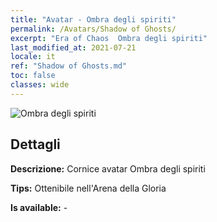 ```yaml
---
title: "Avatar - Ombra degli spiriti"
permalink: /Avatars/Shadow of Ghosts/
excerpt: "Era of Chaos  Ombra degli spiriti"
last_modified_at: 2021-07-21
locale: it
ref: "Shadow of Ghosts.md"
toc: false
classes: wide
---
```

 ![Ombra degli spiriti](/images/a/avatarFrame_78.png)

## Dettagli

 **Descrizione:** Cornice avatar Ombra degli spiriti 

 **Tips:** Ottenibile nell'Arena della Gloria 

 **Is available:**  - 

